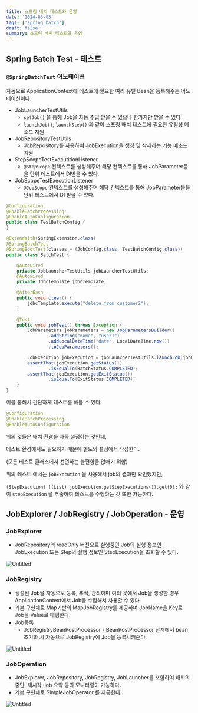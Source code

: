 ```yaml
---
title: 스프링 배치 테스트와 운영
date: '2024-05-05'
tags: ['spring batch']
draft: false
summary: 스프링 배치 테스트와 운영
---
```


## Spring Batch Test - 테스트

### `@SpringBatchTest` 어노테이션

자동으로 ApplicationContext에 테스트에 필요한 여러 유틸 Bean을 등록해주는 어노테이션이다.

- JobLauncherTestUtils
    - `setJob()` 을 통해 Job을 자동 주입 받을 수 있으나 한가지만 받을 수 있다.
    - `launchJob()`, `launchStep()` 과 같이 스프링 배치 테스트에 필요한 유틸성 메소드 지원
- JobRepositoryTestUtils
    - JobRepository를 사용하여 JobExecution을 생성 및 삭제하는 기능 메소드 지원
- StepScopeTestExecutitionListener
    - `@StepScope` 컨텍스트를 생성해주며 해당 컨텍스트를 통해 JobParameter등을 단위 테스트에서 DI받을 수 있다.
- JobScopeTestExecutionListener
    - `@JobScope` 컨텍스트를 생성해주며 해당 컨텍스트를 통해 JobParameter등을 단위 테스트에서 DI 받을 수 있다.

```java
@Configuration
@EnableBatchProcessing
@EnableAutoConfiguration
public class TestBatchConfig {
}

@ExtendWith(SpringExtension.class)
@SpringBatchTest
@SpringBootTest(classes = {JobConfig.class, TestBatchConfig.class})
public class BatchTest {

    @Autowired
    private JobLauncherTestUtils jobLauncherTestUtils;
    @Autowired
    private JdbcTemplate jdbcTemplate;

    @AfterEach
    public void clear() {
        jdbcTemplate.execute("delete from customer2");
    }

    @Test
    public void jobTest() throws Exception {
        JobParameters jobParameters = new JobParametersBuilder()
                .addString("name", "user1")
                .addLocalDateTime("date", LocalDateTime.now())
                .toJobParameters();

        JobExecution jobExecution = jobLauncherTestUtils.launchJob(jobParameters);
        assertThat(jobExecution.getStatus())
                .isEqualTo(BatchStatus.COMPLETED);
        assertThat(jobExecution.getExitStatus())
                .isEqualTo(ExitStatus.COMPLETED);
    }
}
```

이를 통해서 간단하게 테스트를 해볼 수 있다.

```java
@Configuration
@EnableBatchProcessing
@EnableAutoConfiguration
```

위의 것들은 배치 환경을 자동 설정하는 것인데,

테스트 환경에서도 필요하기 때문에 별도의 설정에서 작성한다. 

(모든 테스트 클래스에서 선언하는 불편함을 없애기 위함)

위의 테스트 에서는 `jobExecution` 을 사용해서 job의 결과만 확인했지만, 

`(StepExecution) ((List) jobExecution.getStepExecutions()).get(0);` 와 같이 `stepExecution` 을 추출하여 테스트를 수행하는 것 또한 가능하다.

## JobExplorer / JobRegistry / JobOperation - 운영

### JobExplorer

- JobRepository의 readOnly 버전으로 실행중인 Job의 실행 정보인 JobExecution 또는 Step의 실행 정보인 StepExecution을 조회할 수 있다.

![Untitled](static/images/batch/batch77.png)

### JobRegistry

- 생성된 Job을 자동으로 등록, 추적, 관리하며 여러 곳에서 Job을 생성한 경우 ApplicationContext에서 Job을 수집해서 사용할 수 있다.
- 기본 구현체로 Map기반의 MapJobRegistry를 제공하며 JobName을 Key로 Job을 Value로 매핑한다.
- Job등록
    - JobRegistryBeanPostProcessor - BeanPostProcessor 단계에서 bean초기화 시 자동으로 JobRegistry에 Job을 등록시켜준다.

![Untitled](static/images/batch/batch78.png)

### JobOperation

- JobExplorer, JobRepository, JobRegistry, JobLauncher를 포함하여 배치의 중단, 재시작, job 요약 등의 모니터링이 가능하다.
- 기본 구현체로 SimpleJobOperator 를 제공한다.

![Untitled](static/images/batch/batch79.png)
